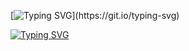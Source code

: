 [![Typing SVG](https://readme-typing-svg.demolab.com?font=Helvetica&weight=200&pause=1000&color=85F4F7&background=37FFF600&center=true&vCenter=true&random=true&width=435&lines=Learning+Full+Stack+Web+Development.;Learning+new+things+every+day.;Always+ready+to+be+a+part+of+the+team.;Want+to+connect+with+me%2C+Me+too.;Let's+build+a+Project+together.)](https://git.io/typing-svg)

<a href="https://git.io/typing-svg"><img src="https://readme-typing-svg.demolab.com?font=Helvetica&weight=200&size=17&pause=1000&color=F7DEC2&background=37FFF600&center=true&vCenter=true&random=true&width=435&lines=Eager+to+learn+new+things.;Hope+to+be+a+part+of+the+team.;Best+way+to+feel+guilty+is+to+build+a+project+together.;Exploring+Web3+and+looking+for+Opportunities." alt="Typing SVG" /></a>
